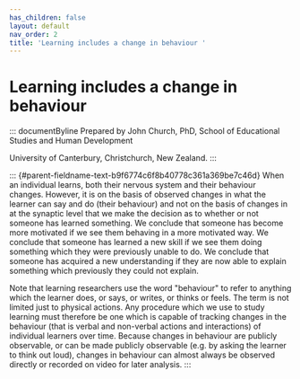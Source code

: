 ```yaml
---
has_children: false
layout: default
nav_order: 2
title: 'Learning includes a change in behaviour '
---
```

# Learning includes a change in behaviour 


::: documentByline
Prepared by John Church, PhD, School of Educational Studies and Human
Development

University of Canterbury, Christchurch, New Zealand.
:::

::: {#parent-fieldname-text-b9f6774c6f8b40778c361a369be7c46d}
When an individual learns, both their nervous system and their behaviour
changes. However, it is on the basis of observed changes in what the
learner can say and do (their behaviour) and not on the basis of changes
in at the synaptic level that we make the decision as to whether or not
someone has learned something. We conclude that someone has become more
motivated if we see them behaving in a more motivated way. We conclude
that someone has learned a new skill if we see them doing something
which they were previously unable to do. We conclude that someone has
acquired a new understanding if they are now able to explain something
which previously they could not explain.

Note that learning researchers use the word "behaviour" to refer to
anything which the learner does, or says, or writes, or thinks or feels.
The term is not limited just to physical actions. Any procedure which we
use to study learning must therefore be one which is capable of tracking
changes in the behaviour (that is verbal and non-verbal actions and
interactions) of individual learners over time. Because changes in
behaviour are publicly observable, or can be made publicly observable
(e.g. by asking the learner to think out loud), changes in behaviour can
almost always be observed directly or recorded on video for later
analysis.
:::
